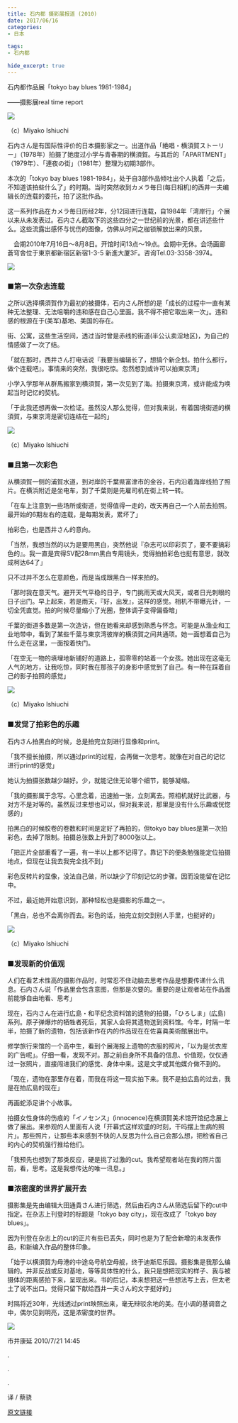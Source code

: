 ```yaml
---
title: 石内都 摄影展报道 (2010)
date: 2017/06/16
categories:
- 日本

tags:
- 石内都

hide_excerpt: true
---
```


> 



<!--more-->

石内都作品展「tokyo bay blues 1981-1984」

――摄影展real time report

![](/images/0059/01.jpg)

（c）Miyako Ishiuchi

  石内さん是有国际性评价的日本摄影家之一。出道作品「絶唱・横須賀ストーリー」（1978年）拍摄了她度过小学与青春期的横須賀。与其后的「APARTMENT」（1979年）、「連夜の街」（1981年）整理为初期3部作。

  本次的「tokyo bay blues 1981-1984」，处于自3部作品倾吐出个人执着「之后，不知道该拍些什么了」的时期。当时突然收到カメラ毎日(每日相机)的西井一夫编辑长的连载的委托，拍了这批作品。

  这一系列作品在カメラ毎日历经2年，分12回进行连载，自1984年「湾岸行」个展以来从未发表过。石内さん截取下的这些四分之一世纪前的光景，都在讲述些什么。这些流露出感怀与忧伤的图像，仿佛从时间之枷锁解放出来的风景。

　会期2010年7月16日～8月8日。开馆时间13点～19点。会期中无休。会场画廊蒼穹舎位于東京都新宿区新宿1-3-5 新進大厦3F。咨询Tel.03-3358-3974。

![](/images/0059/02.jpg)


### ■第一次杂志连载

  之所以选择横須賀作为最初的被摄体，石内さん所想的是「成长的过程中一直有某种无法整理、无法咀嚼的违和感在自己心里面。我不得不把它取出来一次」。违和感的根源在于(美军)基地、美国的存在。

  街、公寓，这些生活空间，透过当时曾是赤线的街道(半公认卖淫地区)，为自己的情感做了一次了结。

「就在那时，西井さん打电话说『我要当编辑长了，想搞个新企划。拍什么都行，做个连载吧』。事情来的突然，我很吃惊。忽然想到或许可以拍東京湾」

  小学入学那年从群馬搬家到横須賀，第一次见到了海。拍摄東京湾，或许能成为唤起当时记忆的契机。

「于此我还想再做一次检证。虽然没人那么觉得，但对我来说，有着国境街道的横須賀，与東京湾是密切连结在一起的」

![](/images/0059/03.jpg)

（c）Miyako Ishiuchi

### ■且第一次彩色

  从横須賀一侧的浦賀水道，到对岸的千葉県富津市的金谷，石内沿着海岸线拍了照片。在横浜附近是坐电车，到了千葉则是先雇司机在街上转一转。

「在车上注意到一些场所或街道，觉得值得一走的，改天再自己一个人前去拍照。最开始的6期左右的连载，是每期发表，累坏了」

  拍彩色，也是西井さん的意向。

「当然，我想当然的以为是要用黑白，突然他说『杂志可以印彩页了，要不要搞彩色的』。我一直是宾得SV配28mm黑白专用镜头，觉得拍拍彩色也挺有意思，就改成柯达64了」

  只不过并不怎么在意颜色，而是当成跟黑白一样来拍的。

「那时我在意天气。避开天气平稳的日子，专门挑雨天或大风天，或者日光刺眼的日子出门。早上起来，若是雨天，『好，出发』，这样的感觉。相机不带曝光计，一切全凭直觉。拍的时候尽量缩小了光圈，整体调子变得偏昏暗」

  千葉的街道多数是第一次造访，但在她看来却感到熟悉与怀念。可能是从渔业和工业地带中，看到了某些千葉与東京湾彼岸的横須賀之间共通项。她一面想着自己为什么走在这里，一面按着快门。

「在空无一物的填埋地新铺好的道路上，孤零零的站着一个女孩。她出现在这毫无人气的地方，让我吃惊，同时我在那孩子的身影中感觉到了自己。有一种在踩着自己的影子拍照的感觉」

![](/images/0059/04.jpg)

（c）Miyako Ishiuchi

### ■发觉了拍彩色的乐趣

  石内さん拍黑白的时候，总是拍完立刻进行显像和print。

「我不擅长拍摄，所以通过print的过程，会再做一次思考。就像在对自己的记忆进行print的感觉」

  她认为拍摄张数越少越好。少，就能记住无论哪个细节，能够凝缩。

「我的摄影属于念写。心里念着，迅速拍一张，立刻离去。照相机就好比武器，与对方不是对等的。虽然反过来想也可以，但对我来说，那里是没有什么乐趣或恍惚感的」

  拍黑白的时候胶卷的卷数和时间是定好了再拍的，但tokyo bay blues是第一次拍彩色，去掉了限制。拍摄总张数上升到了8000张以上。

「把正片全部重看了一遍，有一半以上都不记得了。靠记下的便条勉强能定位拍摄地点，但现在让我去我完全找不到」

  彩色反转片的显像，没法自己做，所以缺少了印刻记忆的步骤。因而没能留在记忆中。

  不过，最近她开始意识到，那种轻松也是摄影的乐趣之一。

「黑白，总也不会离你而去。彩色的话，拍完立刻交到别人手里，也挺好的」

![](/images/0059/01.jpg)

（c）Miyako Ishiuchi

### ■发现新的价值观

  人们在看艺术性高的摄影作品时，时常忍不住动脑去思考作品是想要传递什么讯息。石内さん说「作品里会包含意图，但那是次要的。重要的是让观者站在作品面前能够自由地看、思考」

  现在，石内さん在进行広島・和平纪念资料馆的遗物的拍摄，「ひろしま」(広島)系列。原子弹爆炸的牺牲者死后，其家人会将其遗物送到资料馆。今年，时隔一年半，拍摄了新的遗物，包括该新作在内的作品现在在佐喜眞美術館展出中。

  修学旅行来馆的一个高中生，看到个展海报上遗物的衣服的照片，「以为是优衣库的广告呢」。仔细一看，发现不对。那之前自身所不具备的信息、价值观，仅仅通过一张照片，直接闯进我们的感觉、身体中来。这是文字或其他媒介做不到的。

「现在，遗物在那里存在着，而我在将这一现实拍下来。我不是拍広島的过去，我是在拍広島的现在」

  再画蛇添足讲个小故事。

  拍摄女性身体的伤痕的「イノセンス」(innocence)在横須賀美术馆开馆纪念展上做了展出。来参观的人里面有人说「开幕式这样欢盛的时刻，干吗摆上生病的照片」。那些照片，让那些本来感到不快的人反思为什么自己会那么想，把检省自己的内心的契机强行推给他们。

「我预先也想到了那类反应，硬是挑了过激的cut。我希望观者站在我的照片面前，看，思考。这是我想传达的唯一讯息。」

### ■浓密度的世界扩展开去

  摄影集是先由编辑大田通貴さん进行筛选，然后由石内さん从筛选后留下的cut中指定。在杂志上刊登时的标题是「tokyo bay city」，现在改成了「tokyo bay blues」。

  因为刊登在杂志上的cut的正片有些已丢失，同时也是为了配合新增的未发表作品，和新编入作品的整体印象。

「始于以横須賀为母港的中途岛号航空母舰，终于迪斯尼乐园。摄影集是我那么编辑的。并非反战或反对基地，等等具体性的什么，我只是想把现实的样子、我与被摄体的距离感拍下来，呈现出来。书的后记，本来想把这一些想法写上去，但太老土了说不出口。觉得只留下献给西井一夫さん的文字挺好的」

  时隔将近30年，光线透过print映照出来，毫无辩驳余地的美。在小调的基调音之中，偶尔见到明亮，这是浓密度的世界。

![](/images/0059/06.jpg)



市井康延
2010/7/21 14:45



.

.

.

译 / 蔡骁

[原文链接](http://dc.watch.impress.co.jp/docs/culture/exib/382034.html)